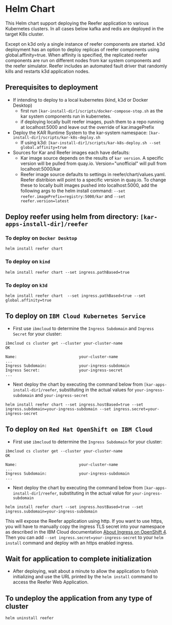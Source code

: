 <!--
# Copyright IBM Corporation 2020,2021
#
# Licensed under the Apache License, Version 2.0 (the "License");
# you may not use this file except in compliance with the License.
# You may obtain a copy of the License at
#
#     http://www.apache.org/licenses/LICENSE-2.0
#
# Unless required by applicable law or agreed to in writing, software
# distributed under the License is distributed on an "AS IS" BASIS,
# WITHOUT WARRANTIES OR CONDITIONS OF ANY KIND, either express or implied.
# See the License for the specific language governing permissions and
# limitations under the License.
-->

# Helm Chart

This Helm chart support deploying the Reefer application to various Kubernetes clusters.
In all cases below kafka and redis are deployed in the target K8s cluster.  

Except on k3d only a single instance of reefer components are started.
k3d deployment has an option to deploy replicas of reefer components using global.affinity=true.
When affinity is specified, the replicated reefer components are run on different nodes from
kar system components and the reefer simulator.
Reefer includes an automated fault driver that randomly kills and restarts k3d application nodes.

## Prerequisites to deployment 
 * If intending to deploy to a local kubernetes (kind, k3d or Docker Desktop)
   * first run `[kar-install-dir]/scripts/docker-compose-stop.sh` as the kar system components run in kubernetes.
   * if deploying locally built reefer images, push them to a repo running at localhost:5000 and leave out the override of kar.imagePrefix 
 * Deploy the KAR Runtime System to the kar-system namespace: `[kar-install-dir]/scripts/kar-k8s-deploy.sh`  
   * If using k3d: ```[kar-install-dir]/scripts/kar-k8s-deploy.sh --set global.affinity=true```
 * Sources for Kar and Reefer images each have defaults:
   * Kar image source depends on the results of ```kar version```. A specific version will be pulled from quay.io. Version="unofficial" will pull from localhost:5000/kar
   * Reefer image source defaults to settings in reefer/chart/values.yaml. Reefer distribion will point to a specific version in quay.io. To change these to locally built images pushed into localhost:5000, add the following args to the helm install command: ```--set reefer.imagePrefix=registry:5000/kar``` and ```--set reefer.version=latest```

## Deploy reefer using helm from directory: ```[kar-apps-install-dir]/reefer```

### To deploy on `Docker Desktop`
```shell
helm install reefer chart
```

### To deploy on `kind`
```shell
helm install reefer chart --set ingress.pathBased=true
```

### To deploy on `k3d`
```shell
helm install reefer chart  --set ingress.pathBased=true --set global.affinity=true
```

## To deploy on `IBM Cloud Kubernetes Service`
 * First use `ibmcloud` to determine the `Ingress Subdomain` and `Ingress Secret` for your cluster:
```shell
ibmcloud cs cluster get --cluster your-cluster-name
OK

Name:                           your-cluster-name
...
Ingress Subdomain:              your-ingress-subdomain
Ingress Secret:                 your-ingress-secret
...
```
 * Next deploy the chart by executing the command below
from `[kar-apps-install-dir]/reefer`, substituting in
the actual values for `your-ingress-subdomain` and `your-ingress-secret`
```shell
helm install reefer chart --set ingress.hostBased=true --set ingress.subdomain=your-ingress-subdomain --set ingress.secret=your-ingress-secret
```
## To deploy on `Red Hat OpenShift on IBM Cloud`
 * First use `ibmcloud` to determine the `Ingress Subdomain` for your cluster:
```shell
ibmcloud cs cluster get --cluster your-cluster-name
OK

Name:                           your-cluster-name
...
Ingress Subdomain:              your-ingress-subdomain
...
```
 * Next deploy the chart by executing the command below
from `[kar-apps-install-dir]/reefer`, substituting in
the actual value for `your-ingress-subdomain`
```shell
helm install reefer chart --set ingress.hostBased=true --set ingress.subdomain=your-ingress-subdomain
```

This will expose the Reefer application using http.  If you want to
use https, you will have to manually copy the ingress TLS secret into
your namespace as described in the IBM Cloud documentation
[About Ingress on OpenShift 4](https://cloud.ibm.com/docs/openshift?topic=openshift-ingress-about-roks4).
Then you can add `--set ingress.secret=your-ingress-secret` to your
`helm install` command and deploy with an https enabled ingress.

## Wait for application to complete initialization
 * After deploying, wait about a minute to allow the application to
finish initializing and use the URL printed by the `helm install` command
to access the Reefer Web Application.

## To undeploy the application from any type of cluster
```shell
helm uninstall reefer
```
